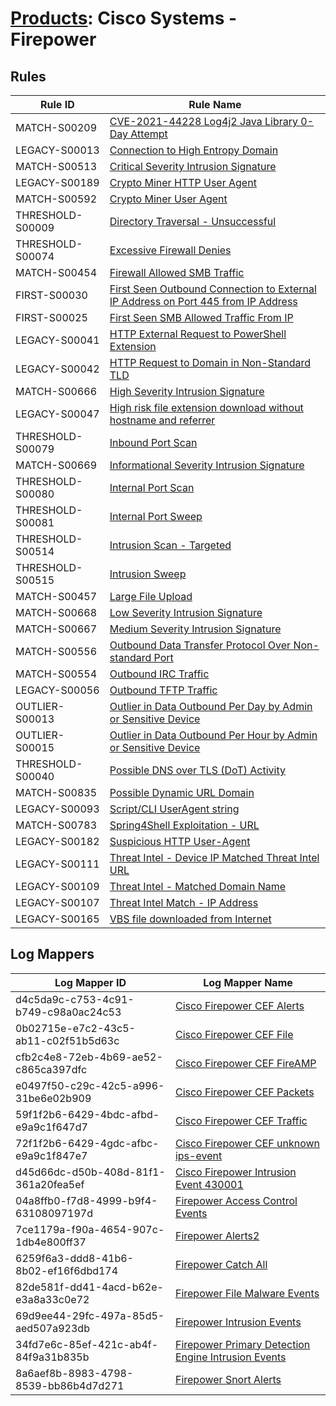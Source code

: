 # [Products](README.md): Cisco Systems - Firepower

## Rules

|Rule ID|Rule Name|
|----|----|
|MATCH-S00209|[CVE-2021-44228 Log4j2 Java Library 0-Day Attempt](../rules/MATCH-S00209.md)|
|LEGACY-S00013|[Connection to High Entropy Domain](../rules/LEGACY-S00013.md)|
|MATCH-S00513|[Critical Severity Intrusion Signature](../rules/MATCH-S00513.md)|
|LEGACY-S00189|[Crypto Miner HTTP User Agent](../rules/LEGACY-S00189.md)|
|MATCH-S00592|[Crypto Miner User Agent](../rules/MATCH-S00592.md)|
|THRESHOLD-S00009|[Directory Traversal - Unsuccessful](../rules/THRESHOLD-S00009.md)|
|THRESHOLD-S00074|[Excessive Firewall Denies](../rules/THRESHOLD-S00074.md)|
|MATCH-S00454|[Firewall Allowed SMB Traffic](../rules/MATCH-S00454.md)|
|FIRST-S00030|[First Seen Outbound Connection to External IP Address on Port 445 from IP Address](../rules/FIRST-S00030.md)|
|FIRST-S00025|[First Seen SMB Allowed Traffic From IP](../rules/FIRST-S00025.md)|
|LEGACY-S00041|[HTTP External Request to PowerShell Extension](../rules/LEGACY-S00041.md)|
|LEGACY-S00042|[HTTP Request to Domain in Non-Standard TLD](../rules/LEGACY-S00042.md)|
|MATCH-S00666|[High Severity Intrusion Signature](../rules/MATCH-S00666.md)|
|LEGACY-S00047|[High risk file extension download without hostname and referrer](../rules/LEGACY-S00047.md)|
|THRESHOLD-S00079|[Inbound Port Scan](../rules/THRESHOLD-S00079.md)|
|MATCH-S00669|[Informational Severity Intrusion Signature](../rules/MATCH-S00669.md)|
|THRESHOLD-S00080|[Internal Port Scan](../rules/THRESHOLD-S00080.md)|
|THRESHOLD-S00081|[Internal Port Sweep](../rules/THRESHOLD-S00081.md)|
|THRESHOLD-S00514|[Intrusion Scan - Targeted](../rules/THRESHOLD-S00514.md)|
|THRESHOLD-S00515|[Intrusion Sweep](../rules/THRESHOLD-S00515.md)|
|MATCH-S00457|[Large File Upload](../rules/MATCH-S00457.md)|
|MATCH-S00668|[Low Severity Intrusion Signature](../rules/MATCH-S00668.md)|
|MATCH-S00667|[Medium Severity Intrusion Signature](../rules/MATCH-S00667.md)|
|MATCH-S00556|[Outbound Data Transfer Protocol Over Non-standard Port](../rules/MATCH-S00556.md)|
|MATCH-S00554|[Outbound IRC Traffic](../rules/MATCH-S00554.md)|
|LEGACY-S00056|[Outbound TFTP Traffic](../rules/LEGACY-S00056.md)|
|OUTLIER-S00013|[Outlier in Data Outbound Per Day by Admin or Sensitive Device](../rules/OUTLIER-S00013.md)|
|OUTLIER-S00015|[Outlier in Data Outbound Per Hour by Admin or Sensitive Device](../rules/OUTLIER-S00015.md)|
|THRESHOLD-S00040|[Possible DNS over TLS (DoT) Activity](../rules/THRESHOLD-S00040.md)|
|MATCH-S00835|[Possible Dynamic URL Domain](../rules/MATCH-S00835.md)|
|LEGACY-S00093|[Script/CLI UserAgent string](../rules/LEGACY-S00093.md)|
|MATCH-S00783|[Spring4Shell Exploitation - URL](../rules/MATCH-S00783.md)|
|LEGACY-S00182|[Suspicious HTTP User-Agent](../rules/LEGACY-S00182.md)|
|LEGACY-S00111|[Threat Intel - Device IP Matched Threat Intel URL](../rules/LEGACY-S00111.md)|
|LEGACY-S00109|[Threat Intel - Matched Domain Name](../rules/LEGACY-S00109.md)|
|LEGACY-S00107|[Threat Intel Match - IP Address](../rules/LEGACY-S00107.md)|
|LEGACY-S00165|[VBS file downloaded from Internet](../rules/LEGACY-S00165.md)|


## Log Mappers

|Log Mapper ID|Log Mapper Name|
|----|----|
|d4c5da9c-c753-4c91-b749-c98a0ac24c53|[Cisco Firepower CEF Alerts](../mappings/d4c5da9c-c753-4c91-b749-c98a0ac24c53.md)|
|0b02715e-e7c2-43c5-ab11-c02f51b5d63c|[Cisco Firepower CEF File](../mappings/0b02715e-e7c2-43c5-ab11-c02f51b5d63c.md)|
|cfb2c4e8-72eb-4b69-ae52-c865ca397dfc|[Cisco Firepower CEF FireAMP](../mappings/cfb2c4e8-72eb-4b69-ae52-c865ca397dfc.md)|
|e0497f50-c29c-42c5-a996-31be6e02b909|[Cisco Firepower CEF Packets](../mappings/e0497f50-c29c-42c5-a996-31be6e02b909.md)|
|59f1f2b6-6429-4bdc-afbd-e9a9c1f647d7|[Cisco Firepower CEF Traffic](../mappings/59f1f2b6-6429-4bdc-afbd-e9a9c1f647d7.md)|
|72f1f2b6-6429-4gdc-afbc-e9a9c1f847e7|[Cisco Firepower CEF unknown ips-event](../mappings/72f1f2b6-6429-4gdc-afbc-e9a9c1f847e7.md)|
|d45d66dc-d50b-408d-81f1-361a20fea5ef|[Cisco Firepower Intrusion Event 430001](../mappings/d45d66dc-d50b-408d-81f1-361a20fea5ef.md)|
|04a8ffb0-f7d8-4999-b9f4-63108097197d|[Firepower Access Control Events](../mappings/04a8ffb0-f7d8-4999-b9f4-63108097197d.md)|
|7ce1179a-f90a-4654-907c-1db4e800ff37|[Firepower Alerts2](../mappings/7ce1179a-f90a-4654-907c-1db4e800ff37.md)|
|6259f6a3-ddd8-41b6-8b02-ef16f6dbd174|[Firepower Catch All](../mappings/6259f6a3-ddd8-41b6-8b02-ef16f6dbd174.md)|
|82de581f-dd41-4acd-b62e-e3a8a33c0e72|[Firepower File Malware Events](../mappings/82de581f-dd41-4acd-b62e-e3a8a33c0e72.md)|
|69d9ee44-29fc-497a-85d5-aed507a923db|[Firepower Intrusion Events](../mappings/69d9ee44-29fc-497a-85d5-aed507a923db.md)|
|34fd7e6c-85ef-421c-ab4f-84f9a31b835b|[Firepower Primary Detection Engine Intrusion Events](../mappings/34fd7e6c-85ef-421c-ab4f-84f9a31b835b.md)|
|8a6aef8b-8983-4798-8539-bb86b4d7d271|[Firepower Snort Alerts](../mappings/8a6aef8b-8983-4798-8539-bb86b4d7d271.md)|


